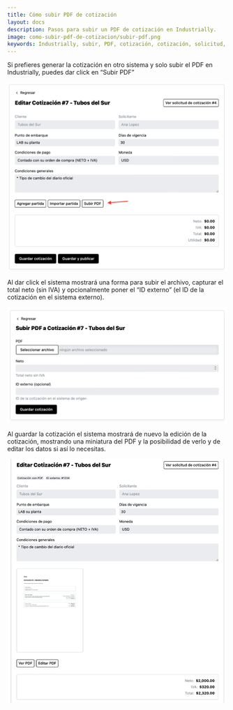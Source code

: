 ```yaml
---
title: Cómo subir PDF de cotización
layout: docs
description: Pasos para subir un PDF de cotización en Industrially.
image: como-subir-pdf-de-cotizacion/subir-pdf.png
keywords: Industrially, subir, PDF, cotización, cotización, solicitud, cotización, equipo industrial, software para proveedores industriales, gestión de solicitudes, flujo de cotización, equipo industrial, portal de clientes, seguimiento de cotizaciones
---
```


Si prefieres generar la cotización en otro sistema y solo subir el PDF en Industrially, puedes dar click en “Subir PDF”

![Subir PDF](como-subir-pdf-de-cotizacion/subir-pdf.png)

Al dar click el sistema mostrará una forma para subir el archivo, capturar el total neto (sin IVA) y opcionalmente poner el “ID externo” (el ID de la cotización en el sistema externo).

![Formulario para subir PDF](como-subir-pdf-de-cotizacion/formulario.png)

Al guardar la cotización el sistema mostrará de nuevo la edición de la cotización, mostrando una miniatura del PDF y la posibilidad de verlo y de editar los datos si así lo necesitas.

![Cotización con PDF subido](como-subir-pdf-de-cotizacion/cotizacion-con-pdf-subido.png)
